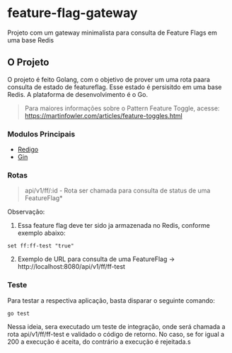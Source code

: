 #       feature-flag-gateway

Projeto com um gateway minimalista para consulta de Feature Flags em uma base Redis

## O Projeto

O projeto é feito Golang, com o objetivo de prover um uma rota paara consulta de estado de featureflag.
Esse estado é persisitdo em uma base Redis.
A plataforma de desenvolvimento é o Go.

> Para maiores informações sobre o Pattern Feature Toggle, acesse: https://martinfowler.com/articles/feature-toggles.html

### Modulos Principais

* [Redigo](https://github.com/gomodule/redigo)
* [Gin](https://github.com/gin-gonic/gin)

### Rotas

> api/v1/ff/:id - Rota  ser chamada para consulta de status de uma FeatureFlag*

Observação: 
1. Essa feature flag deve ter sido ja armazenada no Redis, conforme exemplo abaixo:
```
set ff:ff-test "true"
```
2. Exemplo de URL para consulta de uma FeatureFlag -> http://localhost:8080/api/v1/ff/ff-test

### Teste

Para testar a respectiva aplicação, basta disparar o seguinte comando:
```
go test
```
Nessa ideia, sera executado um teste de integração, onde será chamada a rota api/v1/ff/ff-test e validado o código de retorno. No caso, se for igual a 200 a execução é aceita, do contrário a execução é rejeitada.s

